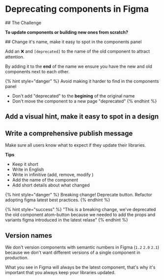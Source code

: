 # Deprecating components in Figma

## The Challenge

**To update components or building new ones from scratch?**

<!-- Deprecating components is not the same as removing components but replacing them by new ones.
We have a system that ensures nothinhg breaks, and will never remove the original. -->

## Change it's name, make it easy to spot in the components panel

Add an ❌ and `[deprecated]` to the name of the old component to attract attention.

By adding it to the **end** of the name we ensure you have the new and old components next to each other.

{% hint style="danger" %}
Avoid making it harder to find in the components panel 

* Don't add "deprecated" to the **begining** of the original name
* Don't move the component to a new page "deprecated"
{% endhint %}


## Add a visual hint, make it easy to spot in a design

## Write a comprehensive publish message

Make sure all users know what to expect if they update their libraries.

**Tips**

* Keep it short 
* Write in English
* Write in infinitive (add, remove, modify )
* Add the name of the component
* Add short details about what changed

{% hint style="danger" %}
Breaking change!
Deprecate button.
Refactor adopting figma latest best practices.
{% endhint %}

{% hint style="success" %}
"This is a breaking change, we've deprecated the old component atom-button because we needed to add the props and variants figma introduced in the latest relase"
{% endhint %}

## Version names

We don't version components with semantic numbers in Figma (`1.2` `2.0` `2.1`) because we don't want different versions of a single component in production. 

What you see in Figma will always be the latest component, that's why it's important that you always keep your libraries updated.